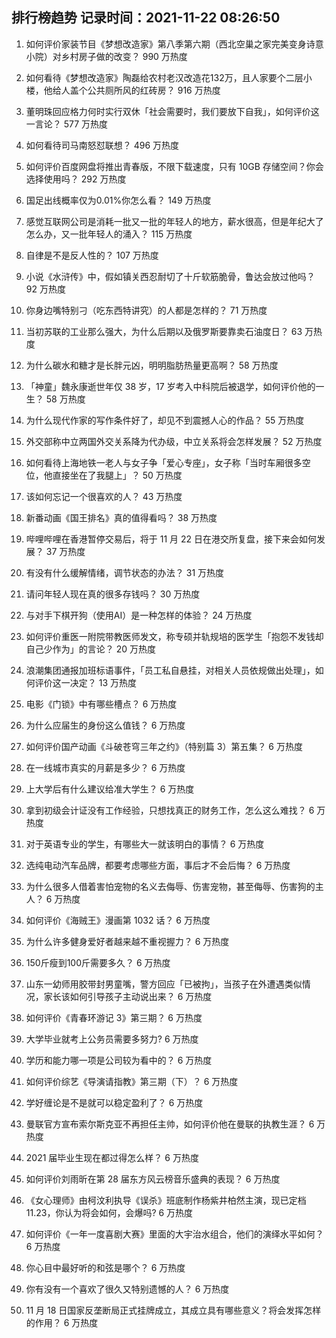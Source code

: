 
## 排行榜趋势 记录时间：2021-11-22 08:26:50
  
  1. 如何评价家装节目《梦想改造家》第八季第六期（西北空巢之家完美变身诗意小院）对乡村房子做的改变？ 990 万热度
    
  2. 如何看待《梦想改造家》陶磊给农村老汉改造花132万，且人家要个二层小楼，他给人盖个公共厕所风的红砖房？ 916 万热度
    
  3. 董明珠回应格力何时实行双休「社会需要时，我们要放下自我」，如何评价这一言论？ 577 万热度
    
  4. 如何看待司马南怒怼联想？ 496 万热度
    
  5. 如何评价百度网盘将推出青春版，不限下载速度，只有 10GB 存储空间？你会选择使用吗？ 292 万热度
    
  6. 国足出线概率仅为0.01%你怎么看？ 149 万热度
    
  7. 感觉互联网公司是消耗一批又一批的年轻人的地方，薪水很高，但是年纪大了怎么办，又一批年轻人的涌入？ 115 万热度
    
  8. 自律是不是反人性的？ 107 万热度
    
  9. 小说《水浒传》中，假如镇关西忍耐切了十斤软筋脆骨，鲁达会放过他吗？ 92 万热度
    
  10. 你身边嘴特别刁（吃东西特讲究）的人都是怎样的？ 71 万热度
    
  11. 当初苏联的工业那么强大，为什么后期以及俄罗斯要靠卖石油度日？ 63 万热度
    
  12. 为什么碳水和糖才是长胖元凶，明明脂肪热量更高啊？ 58 万热度
    
  13. 「神童」魏永康逝世年仅 38 岁，17 岁考入中科院后被退学，如何评价他的一生？ 58 万热度
    
  14. 为什么现代作家的写作条件好了，却见不到震撼人心的作品？ 55 万热度
    
  15. 外交部称中立两国外交关系降为代办级，中立关系将会怎样发展？ 52 万热度
    
  16. 如何看待上海地铁一老人与女子争「爱心专座」，女子称「当时车厢很多空位，他直接坐在了我腿上」？ 50 万热度
    
  17. 该如何忘记一个很喜欢的人？ 43 万热度
    
  18. 新番动画《国王排名》真的值得看吗？ 38 万热度
    
  19. 哔哩哔哩在香港暂停交易后，将于 11 月 22 日在港交所复盘，接下来会如何发展？ 37 万热度
    
  20. 有没有什么缓解情绪，调节状态的办法？ 31 万热度
    
  21. 请问年轻人现在真的很多存钱吗？ 30 万热度
    
  22. 与对手下棋开狗（使用AI）是一种怎样的体验？ 24 万热度
    
  23. 如何评价重医一附院带教医师发文，称专硕并轨规培的医学生「抱怨不发钱却自己少作为」的言论？ 20 万热度
    
  24. 浪潮集团通报加班标语事件，「员工私自悬挂，对相关人员依规做出处理」，如何评价这一决定？ 13 万热度
    
  25. 电影《门锁》中有哪些槽点？ 6 万热度
    
  26. 为什么应届生的身份这么值钱？ 6 万热度
    
  27. 如何评价国产动画《斗破苍穹三年之约》（特别篇 3）第五集？ 6 万热度
    
  28. 在一线城市真实的月薪是多少？ 6 万热度
    
  29. 上大学后有什么建议给准大学生？ 6 万热度
    
  30. 拿到初级会计证没有工作经验，只想找真正的财务工作，怎么这么难找？ 6 万热度
    
  31. 对于英语专业的学生，有哪些大一就该明白的事情？ 6 万热度
    
  32. 选纯电动汽车品牌，都要考虑哪些方面，事后才不会后悔？ 6 万热度
    
  33. 为什么很多人借着害怕宠物的名义去侮辱、伤害宠物，甚至侮辱、伤害狗的主人？ 6 万热度
    
  34. 如何评价《海贼王》漫画第 1032 话？ 6 万热度
    
  35. 为什么许多健身爱好者越来越不重视握力？ 6 万热度
    
  36. 150斤瘦到100斤需要多久？ 6 万热度
    
  37. 山东一幼师用胶带封男童嘴，警方回应「已被拘」，当孩子在外遭遇类似情况，家长该如何引导孩子主动说出来？ 6 万热度
    
  38. 如何评价《青春环游记 3》第三期？ 6 万热度
    
  39. 大学毕业就考上公务员需要多努力? 6 万热度
    
  40. 学历和能力哪一项是公司较为看中的？ 6 万热度
    
  41. 如何评价综艺《导演请指教》第三期（下）？ 6 万热度
    
  42. 学好缠论是不是就可以稳定盈利了？ 6 万热度
    
  43. 曼联官方宣布索尔斯克亚不再担任主帅，如何评价他在曼联的执教生涯？ 6 万热度
    
  44. 2021 届毕业生现在都过得怎么样？ 6 万热度
    
  45. 如何评价刘雨昕在第 28 届东方风云榜音乐盛典的表现？ 6 万热度
    
  46. 《女心理师》由柯汶利执导《误杀》班底制作杨紫井柏然主演，现已定档11.23，你认为将会如何，会爆吗? 6 万热度
    
  47. 如何评价《一年一度喜剧大赛》里面的大宇治水组合，他们的演绎水平如何？ 6 万热度
    
  48. 你心目中最好听的和弦是哪个？ 6 万热度
    
  49. 你有没有一个喜欢了很久又特别遗憾的人？ 6 万热度
    
  50. 11 月 18 日国家反垄断局正式挂牌成立，其成立具有哪些意义？将会发挥怎样的作用？ 6 万热度
    